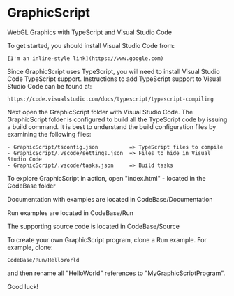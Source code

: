 # GraphicScript
WebGL Graphics with TypeScript and Visual Studio Code

To get started, you should install Visual Studio Code from:

    [I'm an inline-style link](https://www.google.com)

Since GraphicScript uses TypeScript, you will need to install Visual Studio Code TypeScript support.
Instructions to add TypeScript support to Visual Studio Code can be found at:

    https://code.visualstudio.com/docs/typescript/typescript-compiling

Next open the GraphicScript folder with Visual Studio Code.  The GraphicScript folder is configured
to build all the TypeScript code by issuing a build command.  It is best to understand the build
configuration files by examining the following files:

    - GraphicScript/tsconfig.json          => TypeScript files to compile
    - GraphicScript/.vscode/settings.json  => Files to hide in Visual Studio Code
    - GraphicScript/.vscode/tasks.json     => Build tasks

To explore GraphicScript in action, open "index.html" - located in the CodeBase folder

Documentation with examples are located in CodeBase/Documentation

Run examples are located in CodeBase/Run

The supporting source code is located in CodeBase/Source

To create your own GraphicScript program, clone a Run example. For example, clone:

    CodeBase/Run/HelloWorld

and then rename all "HelloWorld" references to "MyGraphicScriptProgram".

Good luck!
